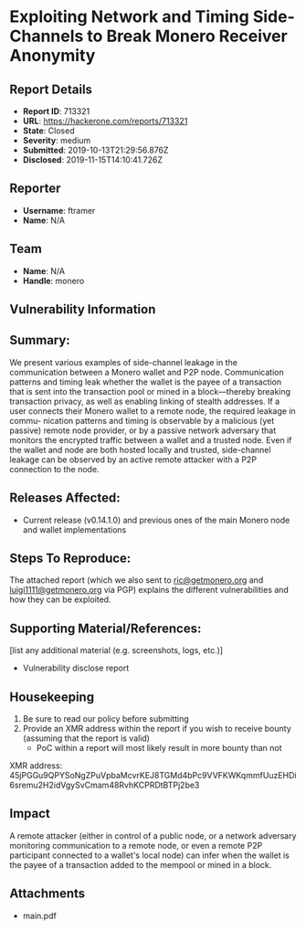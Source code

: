 # Exploiting Network and Timing Side-Channels to Break Monero Receiver Anonymity

## Report Details
- **Report ID**: 713321
- **URL**: https://hackerone.com/reports/713321
- **State**: Closed
- **Severity**: medium
- **Submitted**: 2019-10-13T21:29:56.876Z
- **Disclosed**: 2019-11-15T14:10:41.726Z

## Reporter
- **Username**: ftramer
- **Name**: N/A

## Team
- **Name**: N/A
- **Handle**: monero

## Vulnerability Information
## Summary:
We present various examples of side-channel leakage in the communication between a Monero wallet and P2P node. Communication patterns and timing leak whether the wallet is the payee of a transaction that is sent into the transaction pool or mined in a block—thereby breaking transaction privacy, as well as enabling linking of stealth addresses. 
If a user connects their Monero wallet to a remote node, the required leakage in commu- nication patterns and timing is observable by a malicious (yet passive) remote node provider, or by a passive network adversary that monitors the encrypted traffic between a wallet and a trusted node. Even if the wallet and node are both hosted locally and trusted, side-channel leakage can be observed by an active remote attacker with a P2P connection to the node.

## Releases Affected:

  * Current release (v0.14.1.0) and previous ones of the main Monero node and wallet implementations

## Steps To Reproduce:

The attached report (which we also sent to ric@getmonero.org and luigi1111@getmonero.org via PGP) explains the different vulnerabilities and how they can be exploited.

## Supporting Material/References:
[list any additional material (e.g. screenshots, logs, etc.)]

  * Vulnerability disclose report

## Housekeeping

1. Be sure to read our policy before submitting
2. Provide an XMR address within the report if you wish to receive bounty (assuming that the report is valid)
    - PoC within a report will most likely result in more bounty than not

XMR  address: 45jPGGu9QPYSoNgZPuVpbaMcvrKEJ8TGMd4bPc9VVFKWKqmmfUuzEHDi6sremu2H2idVgySvCmam48RvhKCPRDtBTPj2be3

## Impact

A remote attacker (either in control of a public node, or a network adversary monitoring communication to a remote node, or even a remote P2P participant connected to a wallet's local node) can infer when the wallet is the payee of a transaction added to the mempool or mined in a block.

## Attachments
- main.pdf
